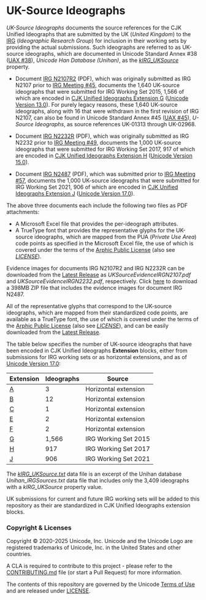 # UK-Source Ideographs

*UK-Source Ideographs* documents the source references for the CJK Unified Ideographs that are submitted by the UK (*United Kingdom*) to the [IRG](https://www.unicode.org/irg/) (*Ideographic Research Group*) for inclusion in their working sets by providing the actual submissions. Such ideographs are referred to as UK-source ideographs, which are documented in Unicode Standard Annex #38 ([UAX #38](https://unicode.org/reports/tr38/)), *Unicode Han Database (Unihan)*, as the [*kIRG_UKSource*](https://unicode.org/reports/tr38/#kIRG_UKSource) property.

* Document [IRG N2107R2](https://github.com/unicode-org/uk-source-ideographs/raw/main/IRGN2107R2.pdf) (PDF), which was originally submitted as IRG N2107 prior to [IRG Meeting #45](https://www.unicode.org/irg/docs/n2110-Recommendations.pdf), documents the 1,640 UK-source ideographs that were submitted for IRG Working Set 2015, 1,566 of which are encoded in [CJK Unified Ideographs Extension G](https://unicode.org/charts/PDF/U30000.pdf) ([Unicode Version 13.0](https://www.unicode.org/versions/Unicode13.0.0/)). For purely legacy reasons, these 1,640 UK-source ideographs, along with 16 that were withdrawn in the first revision of IRG N2107, can also be found in Unicode Standard Annex #45 ([UAX #45](https://unicode.org/reports/tr45/)), *U-Source Ideographs*, as source references UK-01313 through UK-02968.

* Document [IRG N2232R](https://github.com/unicode-org/uk-source-ideographs/raw/main/IRGN2232R.pdf) (PDF), which was originally submitted as IRG N2232 prior to [IRG Meeting #49](https://www.unicode.org/irg/docs/n2260-Recommendations.pdf), documents the 1,000 UK-source ideographs that were submitted for IRG Working Set 2017, 917 of which are encoded in [CJK Unified Ideographs Extension H](https://unicode.org/charts/PDF/U31350.pdf) ([Unicode Version 15.0](https://www.unicode.org/versions/Unicode15.0.0/)).

* Document [IRG N2487](https://github.com/unicode-org/uk-source-ideographs/raw/main/IRGN2487.pdf) (PDF), which was submitted prior to [IRG Meeting #57](https://www.unicode.org/irg/docs/n2500-Recommendations.pdf), documents the 1,000 UK-source ideographs that were submitted for IRG Working Set 2021, 906 of which are encoded in [CJK Unified Ideographs Extension J](https://unicode.org/charts/PDF/U323B0.pdf) ([Unicode Version 17.0](https://www.unicode.org/versions/Unicode17.0.0/)).

The above three documents each include the following two files as PDF attachments:

* A Microsoft Excel file that provides the per-ideograph attributes.
* A TrueType font that provides the representative glyphs for the UK-source ideographs, which are mapped from the PUA (*Private Use Area*) code points as specified in the Microsoft Excel file, the use of which is covered under the terms of the [Arphic Public License](https://ftp.gnu.org/gnu/non-gnu/chinese-fonts-truetype/LICENSE) (also see *[LICENSE](./LICENSE)*).

Evidence images for documents IRG N2107R2 and IRG N2232R can be downloaded from the [Latest Release](https://github.com/unicode-org/uk-source-ideographs/releases/latest/) as *UKSourceEvidenceIRGN2107.pdf* and *UKSourceEvidenceIRGN2232.pdf*, respectively. Click [here](https://www.unicode.org/irg/docs/n2487-UK_2021_sub_evidence.zip) to download a 398MB ZIP file that includes the evidence images for document IRG N2487.

All of the representative glyphs that correspond to the UK-source ideographs, which are mapped from their standardized code points, are available as a TrueType font, the use of which is covered under the terms of the [Arphic Public License](https://ftp.gnu.org/gnu/non-gnu/chinese-fonts-truetype/LICENSE) (also see *[LICENSE](./LICENSE)*), and can be easily downloaded from the [Latest Release](https://github.com/unicode-org/uk-source-ideographs/releases/latest/).

The table below specifies the number of UK-source ideographs that have been encoded in CJK Unified Ideographs **Extension** blocks, either from submissions for IRG working sets or as horizontal extensions, and as of [Unicode Version 17.0](https://www.unicode.org/versions/Unicode17.0.0/):

**Extension** | **Ideographs** | **Source**
--- | --- | ---
[A](https://unicode.org/charts/PDF/U3400.pdf)  | 3     | Horizontal extension
[B](https://unicode.org/charts/PDF/U20000.pdf) | 12    | Horizontal extension
[C](https://unicode.org/charts/PDF/U2A700.pdf) | 1     | Horizontal extension
[E](https://unicode.org/charts/PDF/U2B820.pdf) | 2     | Horizontal extension
[F](https://unicode.org/charts/PDF/U2CEB0.pdf) | 2     | Horizontal extension
[G](https://unicode.org/charts/PDF/U30000.pdf) | 1,566 | IRG Working Set 2015
[H](https://unicode.org/charts/PDF/U31350.pdf) | 917   | IRG Working Set 2017
[J](https://unicode.org/charts/PDF/U323B0.pdf) | 906   | IRG Working Set 2021

The [*kIRG_UKSource.txt*](https://github.com/unicode-org/uk-source-ideographs/raw/main/kIRG_UKSource.txt) data file is an excerpt of the Unihan database *Unihan_IRGSources.txt* data file that includes only the 3,409 ideographs with a *kIRG_UKSource* property value.

UK submissions for current and future IRG working sets will be added to this repository as their are standardized in CJK Unified Ideographs extension blocks.

### Copyright & Licenses

Copyright © 2020-2025 Unicode, Inc. Unicode and the Unicode Logo are registered trademarks of Unicode, Inc. in the United States and other countries.

A CLA is required to contribute to this project - please refer to the [CONTRIBUTING.md](https://github.com/unicode-org/.github/blob/main/.github/CONTRIBUTING.md) file (or start a Pull Request) for more information.

The contents of this repository are governed by the Unicode [Terms of Use](https://www.unicode.org/copyright.html) and are released under [LICENSE](./LICENSE).
